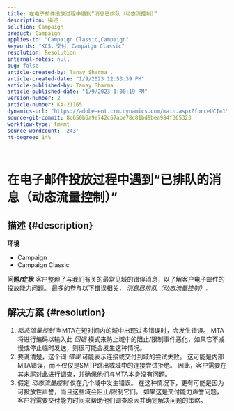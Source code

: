```yaml
---
title: 在电子邮件投放过程中遇到“消息已排队（动态流控制）”
description: 描述
solution: Campaign
product: Campaign
applies-to: "Campaign Classic,Campaign"
keywords: "KCS，交付，Campaign Classic"
resolution: Resolution
internal-notes: null
bug: false
article-created-by: Tanay Sharma .
article-created-date: "1/9/2023 12:53:39 PM"
article-published-by: Tanay Sharma .
article-published-date: "1/9/2023 1:00:19 PM"
version-number: 2
article-number: KA-21165
dynamics-url: "https://adobe-ent.crm.dynamics.com/main.aspx?forceUCI=1&pagetype=entityrecord&etn=knowledgearticle&id=c7dae09c-1c90-ed11-aad1-6045bd006793"
source-git-commit: 8c650b6a9e742c67abe78c81bd9bea984f365323
workflow-type: tm+mt
source-wordcount: '243'
ht-degree: 14%

---
```


# 在电子邮件投放过程中遇到“已排队的消息（动态流量控制）”

## 描述 {#description}

<b>环境</b>
- Campaign
- Campaign Classic



<b>问题/症状</b>
客户整理了与我们有关的最常见域的错误消息，以了解客户电子邮件的投放能力问题。 最多的卷与以下错误相关， *消息已排队（动态流量控制）*.


## 解决方案 {#resolution}


1. *动态流量控制* 当MTA在短时间内的域中出现过多错误时，会发生错误。 MTA将进行编码以输入此 *回退* 模式来防止域中的阻止/限制事件恶化，如果它不减慢或停止临时发送，则很可能会发生这种情况。
2. 要说清楚，这个词 *错误* 可能表示连接或交付到域的尝试失败。 这可能是内部MTA错误，而不仅仅是SMTP跳出或域中的连接尝试拒绝。 因此，客户需要在其末尾对此进行调查，并确保他们与MTA本身没有问题。
3. 假定 *动态流量控制* 仅在几个域中发生错误。 在这种情况下，更有可能是因为可投放性声誉，而且这些域会阻止/限制它们。 如果这是交付能力声誉问题，客户将需要交付能力时间来帮助他们调查原因并确定解决问题的策略。

